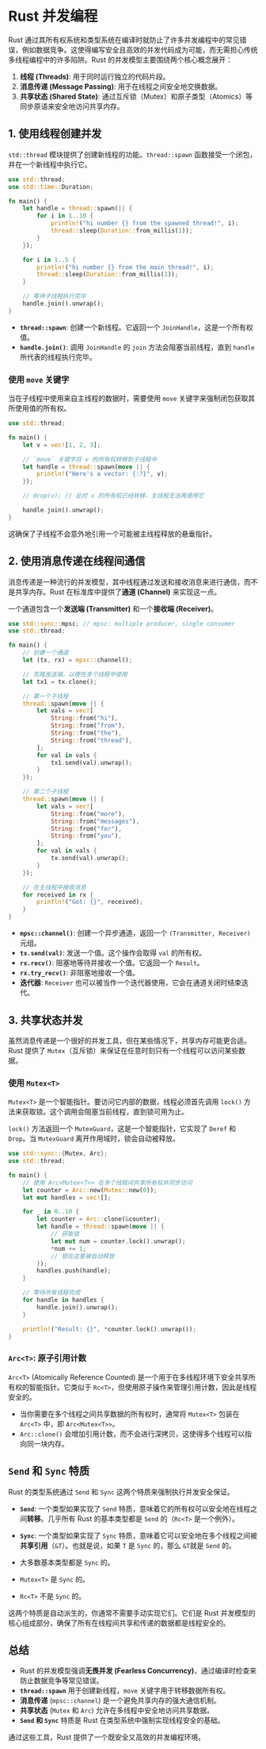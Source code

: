 # Rust 并发编程

Rust 通过其所有权系统和类型系统在编译时就防止了许多并发编程中的常见错误，例如数据竞争。这使得编写安全且高效的并发代码成为可能，而无需担心传统多线程编程中的许多陷阱。Rust 的并发模型主要围绕两个核心概念展开：

1.  **线程 (Threads)**: 用于同时运行独立的代码片段。
2.  **消息传递 (Message Passing)**: 用于在线程之间安全地交换数据。
3.  **共享状态 (Shared State)**: 通过互斥锁（Mutex）和原子类型（Atomics）等同步原语来安全地访问共享内存。

## 1. 使用线程创建并发

`std::thread` 模块提供了创建新线程的功能。`thread::spawn` 函数接受一个闭包，并在一个新线程中执行它。

```rust
use std::thread;
use std::time::Duration;

fn main() {
    let handle = thread::spawn(|| {
        for i in 1..10 {
            println!("hi number {} from the spawned thread!", i);
            thread::sleep(Duration::from_millis(1));
        }
    });

    for i in 1..5 {
        println!("hi number {} from the main thread!", i);
        thread::sleep(Duration::from_millis(1));
    }

    // 等待子线程执行完毕
    handle.join().unwrap();
}
```

- **`thread::spawn`**: 创建一个新线程。它返回一个 `JoinHandle`，这是一个所有权值。
- **`handle.join()`**: 调用 `JoinHandle` 的 `join` 方法会阻塞当前线程，直到 `handle`所代表的线程执行完毕。

### 使用 `move` 关键字

当在子线程中使用来自主线程的数据时，需要使用 `move` 关键字来强制闭包获取其所使用值的所有权。

```rust
use std::thread;

fn main() {
    let v = vec![1, 2, 3];

    // `move` 关键字将 v 的所有权转移到子线程中
    let handle = thread::spawn(move || {
        println!("Here's a vector: {:?}", v);
    });

    // drop(v); // 此时 v 的所有权已经转移，主线程无法再使用它

    handle.join().unwrap();
}
```
这确保了子线程不会意外地引用一个可能被主线程释放的悬垂指针。

## 2. 使用消息传递在线程间通信

消息传递是一种流行的并发模型，其中线程通过发送和接收消息来进行通信，而不是共享内存。Rust 在标准库中提供了**通道 (Channel)** 来实现这一点。

一个通道包含一个**发送端 (Transmitter)** 和一个**接收端 (Receiver)**。

```rust
use std::sync::mpsc; // mpsc: multiple producer, single consumer
use std::thread;

fn main() {
    // 创建一个通道
    let (tx, rx) = mpsc::channel();

    // 克隆发送端，以便在多个线程中使用
    let tx1 = tx.clone();

    // 第一个子线程
    thread::spawn(move || {
        let vals = vec![
            String::from("hi"),
            String::from("from"),
            String::from("the"),
            String::from("thread"),
        ];
        for val in vals {
            tx1.send(val).unwrap();
        }
    });

    // 第二个子线程
    thread::spawn(move || {
        let vals = vec![
            String::from("more"),
            String::from("messages"),
            String::from("for"),
            String::from("you"),
        ];
        for val in vals {
            tx.send(val).unwrap();
        }
    });

    // 在主线程中接收消息
    for received in rx {
        println!("Got: {}", received);
    }
}
```

- **`mpsc::channel()`**: 创建一个异步通道，返回一个 `(Transmitter, Receiver)` 元组。
- **`tx.send(val)`**: 发送一个值。这个操作会取得 `val` 的所有权。
- **`rx.recv()`**: 阻塞地等待并接收一个值。它返回一个 `Result`。
- **`rx.try_recv()`**: 非阻塞地接收一个值。
- **迭代器**: `Receiver` 也可以被当作一个迭代器使用，它会在通道关闭时结束迭代。

## 3. 共享状态并发

虽然消息传递是一个很好的并发工具，但在某些情况下，共享内存可能更合适。Rust 提供了 `Mutex`（互斥锁）来保证在任意时刻只有一个线程可以访问某些数据。

### 使用 `Mutex<T>`

`Mutex<T>` 是一个智能指针。要访问它内部的数据，线程必须首先调用 `lock()` 方法来获取锁。这个调用会阻塞当前线程，直到锁可用为止。

`lock()` 方法返回一个 `MutexGuard`，这是一个智能指针，它实现了 `Deref` 和 `Drop`。当 `MutexGuard` 离开作用域时，锁会自动被释放。

```rust
use std::sync::{Mutex, Arc};
use std::thread;

fn main() {
    // 使用 Arc<Mutex<T>> 在多个线程间共享所有权并同步访问
    let counter = Arc::new(Mutex::new(0));
    let mut handles = vec![];

    for _ in 0..10 {
        let counter = Arc::clone(&counter);
        let handle = thread::spawn(move || {
            // 获取锁
            let mut num = counter.lock().unwrap();
            *num += 1;
            // 锁在这里被自动释放
        });
        handles.push(handle);
    }

    // 等待所有线程完成
    for handle in handles {
        handle.join().unwrap();
    }

    println!("Result: {}", *counter.lock().unwrap());
}
```

### `Arc<T>`: 原子引用计数

`Arc<T>` (Atomically Reference Counted) 是一个用于在多线程环境下安全共享所有权的智能指针。它类似于 `Rc<T>`，但使用原子操作来管理引用计数，因此是线程安全的。

- 当你需要在多个线程之间共享数据的所有权时，通常将 `Mutex<T>` 包装在 `Arc<T>` 中，即 `Arc<Mutex<T>>`。
- `Arc::clone()` 会增加引用计数，而不会进行深拷贝，这使得多个线程可以指向同一块内存。

## `Send` 和 `Sync` 特质

Rust 的类型系统通过 `Send` 和 `Sync` 这两个特质来强制执行并发安全保证。

- **`Send`**: 一个类型如果实现了 `Send` 特质，意味着它的所有权可以安全地在线程之间**转移**。几乎所有 Rust 的基本类型都是 `Send` 的（`Rc<T>` 是一个例外）。
- **`Sync`**: 一个类型如果实现了 `Sync` 特质，意味着它可以安全地在多个线程之间被**共享引用**（`&T`）。也就是说，如果 `T` 是 `Sync` 的，那么 `&T`就是 `Send` 的。

- 大多数基本类型都是 `Sync` 的。
- `Mutex<T>` 是 `Sync` 的。
- `Rc<T>` 不是 `Sync` 的。

这两个特质是自动派生的，你通常不需要手动实现它们。它们是 Rust 并发模型的核心组成部分，确保了所有在线程间共享和传递的数据都是线程安全的。

## 总结

- Rust 的并发模型强调**无畏并发 (Fearless Concurrency)**，通过编译时检查来防止数据竞争等常见错误。
- **`thread::spawn`** 用于创建新线程，`move` 关键字用于转移数据所有权。
- **消息传递** (`mpsc::channel`) 是一个避免共享内存的强大通信机制。
- **共享状态** (`Mutex` 和 `Arc`) 允许在多线程中安全地访问共享数据。
- **`Send` 和 `Sync`** 特质是 Rust 在类型系统中强制实现线程安全的基础。

通过这些工具，Rust 提供了一个既安全又高效的并发编程环境。 